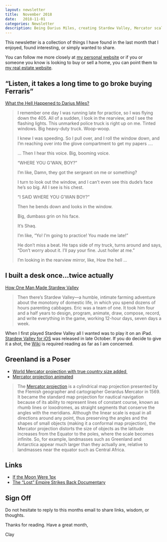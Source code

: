 ```yaml
---
layout: newsletter
title:  November 2018
date:   2018-11-01
categories: Newsletter
description: Being Darius Miles, creating Stardew Valley, Mercator scale, 1px Moon
---
```


This newsletter is a collection of things I have found in the last month that I enjoyed, found interesting, or simply wanted to share.

You can follow me more closely at [my personal website](http://claycarson.net "Personal Website") or if you or someone you know is looking to buy or sell a home, you can point them to [my real estate website](http://claycarson.com "Business Website ").

## “Listen, it takes a long time to go broke buying Ferraris”

[What the Hell Happened to Darius Miles?](https://www.theplayerstribune.com/en-us/articles/what-the-hell-happened-to-darius-miles "What the Hell Happened to Darius Miles?")

> I remember one day I was running late for practice, so I was flying down the 405. All of a sudden, I look in the rearview, and I see the flashing lights. This unmarked police truck is right up on me. Tinted windows. Big heavy-duty truck. Woop-woop.
> 
> I knew I was speeding. So I pull over, and I roll the window down, and I’m reaching over into the glove compartment to get my papers ….
> 
> … Then I hear this voice. Big, booming voice.
> 
> “WHERE YOU G’WAN, BOY?”
> 
> I’m like, Damn, they got the sergeant on me or something?
> 
> I turn to look out the window, and I can’t even see this dude’s face he’s so big. All I see is his chest.
> 
> “I SAID WHERE YOU G’WAN BOY?”
> 
> Then he bends down and looks in the window.
> 
> Big, dumbass grin on his face.
> 
> It’s Shaq.
> 
> I’m like, “Yo! I’m going to practice! You made me late!”
> 
> He don’t miss a beat. He taps side of my truck, turns around and says, “Don’t worry about it. I’ll pay your fine. Just holler at me.”
> 
> I’m looking in the rearview mirror, like, How the hell … 

## I built a desk once…twice actually

[How One Man Made Stardew Valley](https://www.gq.com/story/stardew-valley-eric-barone-profile "How One Man Made Stardew Valley")

> Then there’s Stardew Valley—a humble, intimate farming adventure about the monotony of domestic life, in which you spend dozens of hours parenting cabbages. Eric was a team of one. It took him four and a half years to design, program, animate, draw, compose, record, and write everything in the game, working 12-hour days, seven days a week.

When I first played Stardew Valley all I wanted was to play it on an iPad. [Stardew Valley for iOS](https://itunes.apple.com/app/stardew-valley/id1406710800 "Stardew Valley for iOS") was released in late October. If you do decide to give it a shot, the [Wiki](https://stardewvalleywiki.com/Getting_Started "Stardew Valley Wiki") is required reading as far as I am concerned.

## Greenland is a Poser

- [World Mercator projection with true country size added ](https://twitter.com/neilrkaye/status/1050722881657864192 "World Mercator projection with true country size addded")
- [Mercator projection animated](https://twitter.com/neilrkaye/status/1050740679008296967%0A "Mercator Projection - Animated")

> The [Mercator projection](https://en.wikipedia.org/wiki/Mercator_projection "Mercator Projection - Wikipedia") is a cylindrical map projection presented by the Flemish geographer and cartographer Gerardus Mercator in 1569. It became the standard map projection for nautical navigation because of its ability to represent lines of constant course, known as rhumb lines or loxodromes, as straight segments that conserve the angles with the meridians. Although the linear scale is equal in all directions around any point, thus preserving the angles and the shapes of small objects (making it a conformal map projection), the Mercator projection distorts the size of objects as the latitude increases from the Equator to the poles, where the scale becomes infinite. So, for example, landmasses such as Greenland and Antarctica appear much larger than they actually are, relative to landmasses near the equator such as Central Africa. 

## Links

- [If the Moon Were 1px](http://joshworth.com/dev/pixelspace/pixelspace_solarsystem.html "If the moon were 1px")
- [The “Lost” Empire Strikes Back Documentary](https://www.youtube.com/watch?v=YeB-uXGGaEU "The “Lost” Empire Strikes Back Documentary")

## Sign Off

Do not hesitate to reply to this months email to share links, wisdom, or thoughts.

Thanks for reading. Have a great month,

Clay
